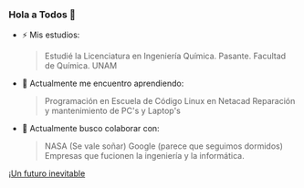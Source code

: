 ### Hola a Todos 👋

- ⚡ Mis estudios:
  > Estudié la Licenciatura en Ingeniería Química.
  > Pasante.
  > Facultad de Química.
  > UNAM
  
- 🌱 Actualmente me encuentro aprendiendo:
  > Programación en Escuela de Código
  > Linux en Netacad
  > Reparación y mantenimiento de PC's y Laptop's

- 🔭 Actualmente busco colaborar con:
  > NASA (Se vale soñar)
  > Google (parece que seguimos dormidos)
  > Empresas que fucionen la ingeniería y la informática.

 ¡[Un futuro inevitable](https://www.sicma21.com/wp-content/uploads/2021/12/ventajas-de-la-software-factory-848x300.png)
<!--
**ChrisMarDA/ChrisMarDA** is a ✨ _special_ ✨ repository because its `README.md` (this file) appears on your GitHub profile.

Here are some ideas to get you started:

- 🔭 I’m currently working on ...
- 🌱 I’m currently learning ...
- 👯 I’m looking to collaborate on ...
- 🤔 I’m looking for help with ...
- 💬 Ask me about ...
- 📫 How to reach me: ...
- 😄 Pronouns: ...
- ⚡ Fun fact: ...
-->
